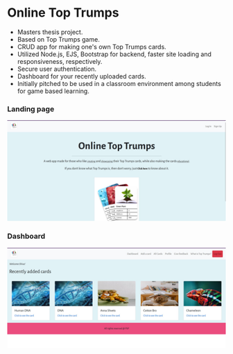 # Online Top Trumps

- Masters thesis project.
- Based on Top Trumps game.
- CRUD app for making one's own Top Trumps cards.
- Utilized Node.js, EJS, Bootstrap for backend, faster site loading and responsiveness, respectively.
- Secure user authentication.
- Dashboard for your recently uploaded cards.
- Initially pitched to be used in a classroom environment among students for game based learning.

### Landing page

![Landing Page](/landing-page.jpg)

### Dashboard

![Dashboard page](/dashboard.jpg)
